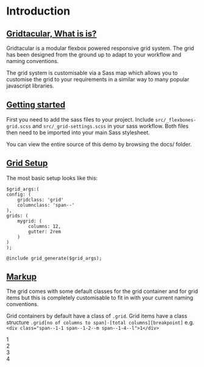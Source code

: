 # Introduction

## [Gridtacular, What is is?](#nav-what-is-it)

Gridtacular is a modular flexbox powered responsive grid system. The grid has been designed from the ground up to adapt to your workflow and naming conventions.

The grid system is customisable via a Sass map which allows you to customise the grid to your requirements in a similar way to many popular javascript libraries.

## [Getting started](#nav-getting-started)

First you need to add the sass files to your project. Include `src/_flexbones-grid.scss` and `src/_grid-settings.scss` in your sass workflow. Both files then need to be imported into your main Sass stylesheet.

You can view the entire source of this demo by browsing the docs/ folder.

## [Grid Setup](#nav-grid-setup)

The most basic setup looks like this:

<pre><code>$grid_args:(
config: (
    gridclass: 'grid'
    columnclass: 'span--'
),
grids: (
    mygrid: (
        columns: 12,
        gutter: 2rem
    )
)
);

@include grid_generate($grid_args);</code></pre>

## [Markup](#nav-markup)

The grid comes with some default classes for the grid container and for grid items but this is completely customisable to fit in with your current naming conventions.

Grid containers by default have a class of `.grid`. Grid items have a class structure `.grid[no of columns to span]-[total columns][breakpoint]` e.g. `<div class="span--1-1 span--1-2--m span--1-4--l">1</div>`

<div class="grid">
    <div class="span--1-1  span--1-2--m  span--1-4--l">1</div>
    <div class="span--1-1  span--1-2--m  span--1-4--l">2</div>
    <div class="span--1-1  span--1-2--m  span--1-4--l">3</div>
    <div class="span--1-1  span--1-2--m  span--1-4--l">4</div>
</div>